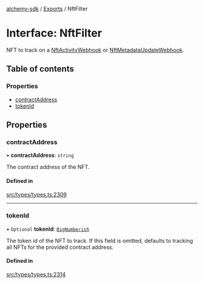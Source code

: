[alchemy-sdk](../README.md) / [Exports](../modules.md) / NftFilter

# Interface: NftFilter

NFT to track on a [NftActivityWebhook](NftActivityWebhook.md) or [NftMetadataUpdateWebhook](NftMetadataUpdateWebhook.md).

## Table of contents

### Properties

- [contractAddress](NftFilter.md#contractaddress)
- [tokenId](NftFilter.md#tokenid)

## Properties

### contractAddress

• **contractAddress**: `string`

The contract address of the NFT.

#### Defined in

[src/types/types.ts:2309](https://github.com/alchemyplatform/alchemy-sdk-js/blob/905f87c/src/types/types.ts#L2309)

___

### tokenId

• `Optional` **tokenId**: [`BigNumberish`](../modules.md#bignumberish)

The token id of the NFT to track. If this field is omitted, defaults to
tracking all NFTs for the provided contract address.

#### Defined in

[src/types/types.ts:2314](https://github.com/alchemyplatform/alchemy-sdk-js/blob/905f87c/src/types/types.ts#L2314)
